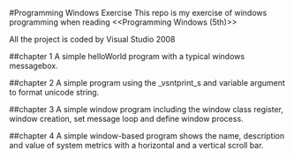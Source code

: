 #Programming Windows Exercise
This repo is my exercise of windows programming when reading &lt;&lt;Programming Windows (5th)&gt;&gt;

All the project is coded by Visual Studio 2008

##chapter 1
A simple helloWorld program with a typical windows messagebox.

##chapter 2
A simple program using the _vsntprint_s and variable argument to format unicode string.

##chapter 3
A simple window program including the window class register, window creation, set message loop and define window process.

##chapter 4
A simple window-based program shows the name, description and value of system metrics with a horizontal and a vertical scroll bar.